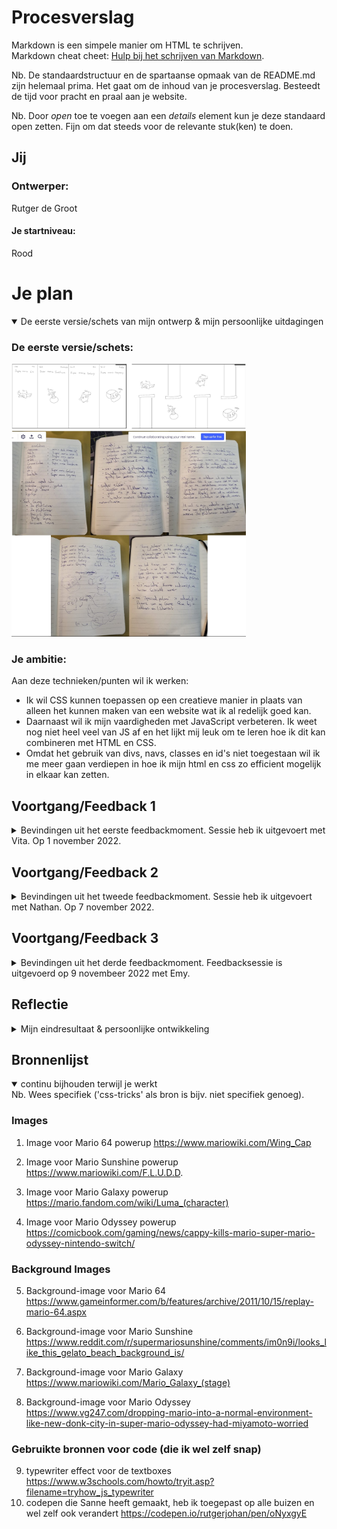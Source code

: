 # Procesverslag
Markdown is een simpele manier om HTML te schrijven.  
Markdown cheat cheet: [Hulp bij het schrijven van Markdown](https://github.com/adam-p/markdown-here/wiki/Markdown-Cheatsheet).

Nb. De standaardstructuur en de spartaanse opmaak van de README.md zijn helemaal prima. Het gaat om de inhoud van je procesverslag. Besteedt de tijd voor pracht en praal aan je website.

Nb. Door *open* toe te voegen aan een *details* element kun je deze standaard open zetten. Fijn om dat steeds voor de relevante stuk(ken) te doen.




## Jij

### Ontwerper:
Rutger de Groot

#### Je startniveau:
Rood




# Je plan

<details open>
  <summary>De eerste versie/schets van mijn ontwerp & mijn persoonlijke uitdagingen</summary>

  ### De eerste versie/schets:
  <img src="readme-images/eersteSchetsConcept.jpg" width="375px" alt="eerste versie/schets">
  <img src="readme-images/ConceptOmschrijving.jpg" width="375px" alt="Omschrijving/Research voor eerste concept en onderwerp">


  ### Je ambitie: 
  Aan deze technieken/punten wil ik werken:
  - Ik wil CSS kunnen toepassen op een creatieve manier in plaats van alleen het kunnen maken van een website wat ik al redelijk goed kan.
  - Daarnaast wil ik mijn vaardigheden met JavaScript verbeteren. Ik weet nog niet heel veel van JS af en het lijkt mij leuk om te leren hoe ik dit kan combineren met HTML en CSS.
  - Omdat het gebruik van divs, navs, classes en id's niet toegestaan wil ik me meer gaan verdiepen in hoe ik mijn html en css zo efficient mogelijk in elkaar kan zetten.

</details>




## Voortgang/Feedback 1

<details>
  <summary>
    Bevindingen uit het eerste feedbackmoment. Sessie heb ik uitgevoert met Vita. Op 1 november 2022.
  </summary>

  ### Bevinding 1:
  Gebruik geen aparte pagina's om de gebruiker van informatie te voorzien

  #### oplossing:
  Ik ga dit oplossen door geen aparte pagina's te gebruiken maar misschien popups die over het scherm heengaan waar ik informatie op kan doen.


  ### Bevinding 2:
  Mijn eerste schets lijkt een beetje te veel op een echte tijdlijn omdat het vier vakken met alleen een powerup zijn en een datum van de release van de game.

  #### oplossing:
  Probeer meer (net zoals bij de tweede schets) spelelementen zoals de buizen toe te voegen die de tijdlijn duidelijk maken ipv letterlijk de datum te benoemen.


  ### Bevinding 3:
  Bedenk wat kenmerkent was voor die games en laat dit duidelijker terugkomen. Niet alleen de buizen en pixelated/ goede kwaliteit van de games.

  #### oplossing:
  Ik ga de tekst en tekstboxes uit de games namaken met CSS en hierin de informatie doen ipv op een aparte pagina. Hiermee heb ik niet alleen een betere navigatie en informatieverdeling maar ook een herkenbaar element voor die game.


  ### Bevinding 4:
  Om wat meer interactie te hebben kan je nog een soort game maken waarbij je bijvoorbeeld iemand (een prinses) moet redden...

  #### oplossing:
  Om uiteindelijk een minder statisch beeld te krijgen en meer interactie te creeëren voor de gebruiker ga ik misschien de powerups uit de buis laten komen in combinatie met een interactie. Bijvoorbeeld een click of hover.


  ### Bevinding 5:
  Voor verdere 'Easter eggs' kan je ook andere Mario personages toevoegen zoals Joshi of meerdere blokken die klikbaar zijn.

  #### oplossing:
  Ik heb gekeken naar meerdere soorten easter eggs om toe te voegen maar ik vind het moeilijk om nog veel andere elementen toe te voegen op de pagina omdat ik bang ben dat alle 4 de delen van het scherm dan echt veel te vol komen te zitten.

</details>



## Voortgang/Feedback 2

<details>
  <summary>
    Bevindingen uit het tweede feedbackmoment. Sessie heb ik uitgevoert met Nathan. Op 7 november 2022.
  </summary>
  
  ### Bevinding 1:
  Er is nog geen gebruik gemaakt van backup fonts dus wanneer het custom font om een of andere rede niet werkt valt de website terug op het systeemfont.

  #### oplossing:
  Ik ga backup fonts toevoegen waardoor er in ieder geval een redelijk font is wanneer de andere het niet doet in plaats van een font dat totaal niet bij de sfeer van de website past.


  ### Bevinding 2:
  Naast het veranderen van de cursor is er nog niet veel gebruik gemaakt van de verschillende states van CSS om duidelijk te maken dat er geklikt kan worden.  

  #### oplossing:
  Ik kan nog een aantal hovers toevoegen op de divs van de buizen. Bijvoorbeeld door de buis donkerder te maken of juist lichter waardoor je weet dat er iets kan gaan gebeuren. Hetzelfde geldt voor de tekstboxen die aan het begin leeg zijn. Hier kan ik bijvoorbeeld ook een hover op toevoegen, misschien dat dan bij de eerste en laatste twee de pijl en A-knop gaan knipperen bijvoorbeeld.


  ### Bevinding 3:
  Er is geen commentaar in mijn HTML of CSS en ook minimale comments bij mijn JS.

  #### oplossing:
  Voeg dit nog even toe. Vooral in de CSS en JS is dit toch echt wel handig zodat je weet waar alles staat en zodat je het makkelijk terug kunt vinden. Vooral als alles dichtgeklapt staat. Sorteer deze secties dan ook.


  ### Bevinding 4:
  Sommige code wordt onnodig meerdere keren geschreven. Als alle listitems een flexbox moeten worden dan kan je dat gewoon één keer schrijven in plaats van dit bij alle losse selectoren benoemen.

  #### oplossing:
  Dit heb ik op meerdere plekken volgens mij nog niet optimaal gedaan dus ik ga het aan het einde nog even nakijken omdat het wel echt veel lijnen code scheelt.


  ### Bevinding 5:
  website is niet te besturen met de tab omdat er geen interactieve elementen zijn (zoals buttons). Dit is niet heel handig. De tekstboxes daarentegen zouden wel bestuurd kunnen worden met de pijltjes zoals bij punt 2 benoemd wordt.

  #### oplossing:
  Maak van de buizen die nu een div zijn een button. Als het goed is zou deze dan met tab bedient kunnen worden.

</details>



## Voortgang/Feedback 3

<details>
  <summary>
    Bevindingen uit het derde feedbackmoment. Feedbacksessie is uitgevoerd op 9 novembeer 2022 met Emy.
  </summary>
  
  ### Bevinding 1:
  Op het moment gebruik je een class voor de animatie omdat dit korter is om aan te geven in css. Je kan dit vermijden door een langere selector te gebruiken.

  #### oplossing:
  Ik heb de class weggehaald en in de plaats een de selector 'ol li button' gebruikt. Dit is veel minder lang dan ik had verwacht omdat ik dacht dat alle buttons los benoemd moesten worden terwijl je dit gewoon op een algemene manier kan benoemen.


  ### Bevinding 2:
  

  #### oplossing:
  


  ### Bevinding 3:
  

  #### oplossing:
  


  ### Bevinding 4:
  

  #### oplossing:
  


  ### Bevinding 5:
  

  #### oplossing:

</details>



## Reflectie
<details>

  <summary>Mijn eindresultaat & persoonlijke ontwikkeling</summary>

  ### Je uitkomst - karakteristiek screenshot(s):
  <img src="readme-images/laatsteUitwerking.jpg" width="375px" alt="final ontwerp">


  ### Dit ging goed/Heb ik geleerd:
  Als ik terugkijk naar mijn leerdoelen aan het begin van het vak dan denk ik dat ik wel veel voortgang heb gemaakt. Door CSS toe te passen in een andere context (geen website) heb ik dingen gedaan die ik niet wist konden of heel onpractisch leken. Een voorbeeld hiervan is het gebruiken van een 'ol'. Voorheen dacht ik dat lists alleen gebruikt werden voor letterlijke lijsten van tekst op een pagina. Echter snap ik nu dat lists voor veel meer dingen gebruikt kunnen worden, bijvoorbeeld om een hele flexbox met items te huisvesten.

  Naast dit soort praktische dingen heb ik ook veel geleerd over mogelijkheden binnen CSS. Het gebruiken van custon properties had mij in het verleden veel moeite kunnen besparen en neem ik zeker mee. Ook snap ik nu hoe ik darkmode makkelijk kan toevoegen aan een website en hoe ik makkelijk animaties kan maken met keyframes.

  Wat JavaScript betreft heb ik echt heel veel vooruitgang gemaakt. Ik was al een beetje bekend met de structuur van de taal maar wat je nou precies kon doen wist ik nog niet. Ik hem inmiddels geleerd hoe ik onclick events kan maken en hoe ik door middel van if statements en counters ook animaties kan maken binnen JS.
  <img src="readme-images/clickEventJS" width="375px" alt="top">
  Wat er eigenlijk gebeurt is dat er een op een click op de pagina een functie zich afspeelt. In de fucntie zit een if statement die alleen aanslaat wanneer de target een IMG is. Wanneer dat gebeurt geef je deze 'target' een class mee. Vervolgens kan je in deze class in CSS de animatie laten afspelen.


  ### Dit was lastig/Is niet gelukt:
  Iets dat mij helaas niet is gelukt mmaar wat ik wel heel graag wilde doen is het compleet responsive maken van mijn website. Voor grotere schermen is de website goed te gebruiken, gelukkig want dat was ook de opdracht. Voor mobiele schermen werkt de website jammer genoeg niet.
  Ik heb geprobeert om de website ook voor mobile te maken door een media query toe te voegen. onderin de CSS. Wanneer het scherm een een width krijgt van minder dan 800px laat ik de flexbox wrappen en geef ik de children een width van 100vw zodat elke listitem fullscreen gaat. De buizen krijgen dan ook een nieuwe width en height zodat ze het scherm meer vullen.
  Het probleem is alleen dat de tekstbox van het tweede item niet goed naar het midden gaat en dat de powerups die nu met viewport nogsteeds op dezelfde plek bovenaan op het scherm terecht kwamen. Dit heb ik op moeten lossen door de viewport in de animatie aan te passen.
  <img src="readme-images/mobileNietGoed.jpg" width="375px" alt="bummer uitwerking">
  <img src="readme-images/mediaQueryMobile.jpg" width="375px" alt="bummer code">

</details>



## Bronnenlijst
<details open>

  <summary>continu bijhouden terwijl je werkt</summary>
  Nb. Wees specifiek ('css-tricks' als bron is bijv. niet specifiek genoeg).

  ### Images
  1. Image voor Mario 64 powerup
  https://www.mariowiki.com/Wing_Cap

  2. Image voor Mario Sunshine powerup
  https://www.mariowiki.com/F.L.U.D.D. 

  3. Image voor Mario Galaxy powerup
  https://mario.fandom.com/wiki/Luma_(character) 

  4. Image voor Mario Odyssey powerup
  https://comicbook.com/gaming/news/cappy-kills-mario-super-mario-odyssey-nintendo-switch/ 


  ### Background Images
  5. Background-image voor Mario 64
  https://www.gameinformer.com/b/features/archive/2011/10/15/replay-mario-64.aspx

  6. Background-image voor Mario Sunshine
  https://www.reddit.com/r/supermariosunshine/comments/im0n9i/looks_like_this_gelato_beach_background_is/

  7. Background-image voor Mario Galaxy
  https://www.mariowiki.com/Mario_Galaxy_(stage)

  8. Background-image voor Mario Odyssey
  https://www.vg247.com/dropping-mario-into-a-normal-environment-like-new-donk-city-in-super-mario-odyssey-had-miyamoto-worried


  ### Gebruikte bronnen voor code (die ik wel zelf snap)
  9. typewriter effect voor de textboxes
  https://www.w3schools.com/howto/tryit.asp?filename=tryhow_js_typewriter 
  10. codepen die Sanne heeft gemaakt, heb ik toegepast op alle buizen en wel zelf ook verandert
  https://codepen.io/rutgerjohan/pen/oNyxgyE 

</details>